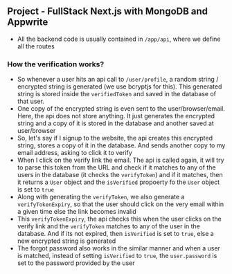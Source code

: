 ## Project - FullStack Next.js with MongoDB and Appwrite

-   All the backend code is usually contained in `/app/api`, where we define all the routes

### How the verification works?

-   So whenever a user hits an api call to `/user/profile`, a random string / encrypted string is generated (we use bcryptjs for this). This generated string is stored inside the `verifiedToken` and saved in the database of that user.
-   One copy of the encrypted string is even sent to the user/browser/email. Here, the api does not store anything. It just generates the encrypted string and a copy of it is stored in the database and another saved at user/browser
-   So, let's say if I signup to the website, the api creates this encrypted string, stores a copy of it in the database. And sends another copy to my email address, asking to click it to verify
-   When I click on the verify link the email. The api is called again, it will try to parse this token from the URL and check if it matches to any of the users in the database (it checks the `verifyToken`) and if it matches, then it returns a `User` object and the `isVerified` propoerty fo the `User` object is set to `true`
-   Along with generating the `verifyToken`, we also generate a `verifyTokenExpiry`, so that the user should click on the very email within a given time else the link becomes invalid
-   This `verifyTokenExpiry`, the api checks this when the user clicks on the verify link and the `verifyToken` matches to any of the user in the database. And if its not expired, then `isVerified` is set to `true`, else a new encrypted string is generated
-   The forgot password also works in the similar manner and when a user is matched, instead of setting `isVerified` to `true`, the `user.password` is set to the password provided by the user
